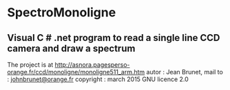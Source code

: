 # SpectroMonoligne
Visual C # .net program to read a single line CCD camera and draw a spectrum
---------------------------------------------------------------------------------------
The project is at http://asnora.pagesperso-orange.fr/ccd/monoligne/monoligne511_arm.htm
autor : Jean Brunet, mail to : johnbrunet@orange.fr
copyright : march 2015
GNU licence 2.0
